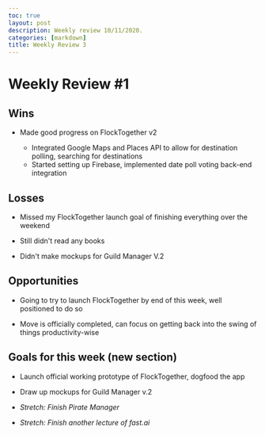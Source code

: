 ```yaml
---
toc: true
layout: post
description: Weekly review 10/11/2020.
categories: [markdown]
title: Weekly Review 3
---
```


# Weekly Review #1

## Wins

- Made good progress on FlockTogether v2

  - Integrated Google Maps and Places API to allow for destination polling, searching for destinations
  - Started setting up Firebase, implemented date poll voting back-end integration

## Losses

- Missed my FlockTogether launch goal of finishing everything over the weekend

- Still didn't read any books

- Didn't make mockups for Guild Manager V.2

## Opportunities

- Going to try to launch FlockTogether by end of this week, well positioned to do so

- Move is officially completed, can focus on getting back into the swing of things productivity-wise

## Goals for this week (new section)

- Launch official working prototype of FlockTogether, dogfood the app

- Draw up mockups for Guild Manager v.2

- _Stretch: Finish Pirate Manager_

- _Stretch: Finish another lecture of fast.ai_
